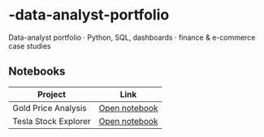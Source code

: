 # -data-analyst-portfolio
Data-analyst portfolio · Python, SQL, dashboards · finance &amp; e-commerce case studies
## Notebooks

| Project | Link |
|---------|------|
| Gold Price Analysis | [Open notebook](notebooks/gold_analysis_yahoof_collect.ipynb) |
| Tesla Stock Explorer | [Open notebook](notebooks/TSLA_project.ipynb) |

